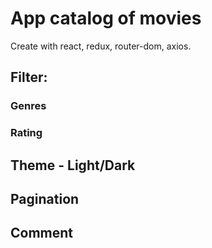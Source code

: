 # App catalog of movies
Create with react, redux, router-dom, axios. 

## Filter:
### Genres
### Rating

## Theme - Light/Dark
## Pagination

## Comment 
